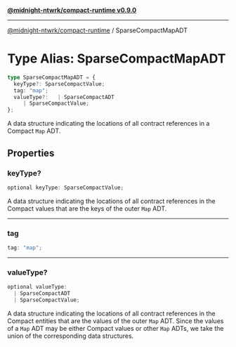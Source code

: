 [**@midnight-ntwrk/compact-runtime v0.9.0**](../README.md)

***

[@midnight-ntwrk/compact-runtime](../globals.md) / SparseCompactMapADT

# Type Alias: SparseCompactMapADT

```ts
type SparseCompactMapADT = {
  keyType?: SparseCompactValue;
  tag: "map";
  valueType?:   | SparseCompactADT
     | SparseCompactValue;
};
```

A data structure indicating the locations of all contract references in a Compact `Map` ADT.

## Properties

### keyType?

```ts
optional keyType: SparseCompactValue;
```

A data structure indicating the locations of all contract references in the Compact values that are the keys of the
outer `Map` ADT.

***

### tag

```ts
tag: "map";
```

***

### valueType?

```ts
optional valueType: 
  | SparseCompactADT
  | SparseCompactValue;
```

A data structure indicating the locations of all contract references in the Compact entities that are the values of the
outer `Map` ADT. Since the values of a `Map` ADT may be either Compact values or other `Map` ADTs, we take the union
of the corresponding data structures.
